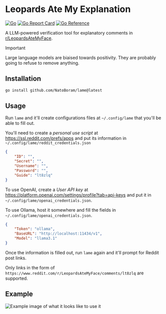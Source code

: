 # Leopards Ate My Explanation

[![Go](https://github.com/NatoBoram/lame/actions/workflows/go.yaml/badge.svg)](https://github.com/NatoBoram/lame/actions/workflows/go.yaml) [![Go Report Card](https://goreportcard.com/badge/github.com/NatoBoram/lame)](https://goreportcard.com/report/github.com/NatoBoram/lame) [![Go Reference](https://pkg.go.dev/badge/github.com/NatoBoram/lame.svg)](https://pkg.go.dev/github.com/NatoBoram/lame)

A LLM-powered verification tool for explanatory comments in [r/LeopardsAteMyFace](https://www.reddit.com/r/LeopardsAteMyFace).

> [!IMPORTANT]
>
> Large language models are biaised towards positivity. They are probably going to refuse to remove anything.

## Installation

```sh
go install github.com/NatoBoram/lame@latest
```

## Usage

Run `lame` and it'll create configurations files at `~/.config/lame` that you'll be able to fill out.

You'll need to create a _personal use script_ at <https://ssl.reddit.com/prefs/apps> and put its information in `~/.config/lame/reddit_credentials.json`

```json
{
	"ID": "",
	"Secret": "",
	"Username": "",
	"Password": "",
	"Guide": "lt8zlq"
}
```

To use OpenAI, create a _User API key_ at <https://platform.openai.com/settings/profile?tab=api-keys> and put it in `~/.config/lame/openai_credentials.json`.

To use Ollama, host it somewhere and fill the fields in `~/.config/lame/openai_credentials.json`.

```json
{
	"Token": "ollama",
	"BaseURL": "http://localhost:11434/v1",
	"Model": "llama3.1"
}
```

Once the information is filled out, run `lame` again and it'll prompt for Reddit post links.

Only links in the form of `https://www.reddit.com/r/LeopardsAteMyFace/comments/lt8zlq` are supported.

## Example

![Example image of what it looks like to use it](https://github.com/user-attachments/assets/48a44e8d-75bb-4a79-81b7-0457226975fe)
